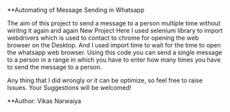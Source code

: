 **Automating of Message Sending in Whatsapp

The aim of this project to send a message to a person multiple time without wiritng it again and again
New Project
Here I used selenium library  to import webdrivers which is used to contact to chrome for opening the web browser on the Desktop.
And I used import time to wait for the time to open the whatsapp web browser.
Using this code you can send a single message to a  person in a range in which you have to enter how many times you have to send the message to a person.

Any thing that I did wrongly or it can be optimize, so feel free to raise Issues.
Your Suggestions will be welcomed!
	

**Author:
Vikas Narwaiya

